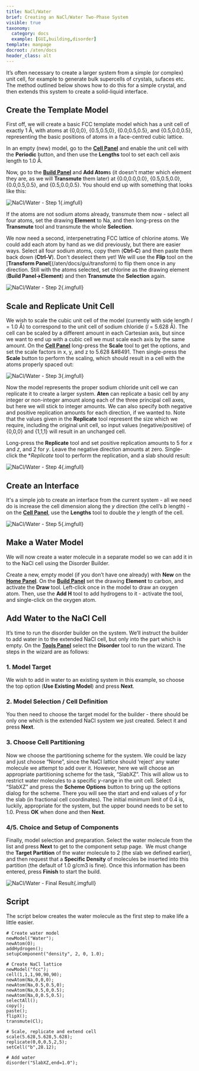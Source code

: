 ```yaml
---
title: NaCl/Water
brief: Creating an NaCl/Water Two-Phase System
visible: true
taxonomy:
  category: docs
  example: [GUI,building,disorder]
template: manpage
docroot: /aten/docs
header_class: alt
---
```


It’s often necessary to create a larger system from a simple (or complex) unit cell, for example to generate bulk supercells of crystals, sufaces etc.  The method outlined below shows how to do this for a simple crystal, and then extends this system to create a solid-liquid interface.

## Create the Template Model

First off, we will create a basic FCC template model which has a unit cell of exactly 1 Å, with atoms at {0,0,0}, {0.5,0.5,0}, {0.0,0.5,0.5}, and {0.5,0.0,0.5}, representing the basic positions of atoms in a face-centred cubic lattice.

In an empty (new) model, go to the [**Cell Panel**](/aten/docs/gui/cell) and enable the unit cell with the **Periodic** button, and then use the **Lengths** tool to set each cell axis length to 1.0 &#8491;.

Now, go to the [**Build Panel**](/aten/docs/gui/build) and **Add Atom**s (it doesn't matter which element they are, as we will **Transmute** them later) at {0.0,0.0,0.0}, {0.5,0.5,0.0}, {0.0,0.5,0.5}, and {0.5,0.0,0.5}. You should end up with something that looks like this:

![NaCl/Water - Step 1](nacl1.png){.imgfull}

If the atoms are not sodium atoms already, transmute them now - select all four atoms, set the drawing **Element** to Na, and then long-press on the **Transmute** tool and transmute the whole **Selection**.

We now need a second, interpenetrating FCC lattice of chlorine atoms. We could add each atom by hand as we did previously, but there are easier ways. Select all four sodium atoms, copy them (**Ctrl-C**) and then paste them back down (**Ctrl-V**). Don't deselect them yet! We will use the **Flip** tool on the [**Transform Panel**[(/aten/docs/gui/transform) to flip them once in any direction.  Still with the atoms selected, set chlorine as the drawing element (**Build Panel&#8594;Element**) and then **Transmute** the **Selection** again.

![NaCl/Water - Step 2](nacl2.png){.imgfull}

## Scale and Replicate Unit Cell

We wish to scale the cubic unit cell of the model (currently with side length _l_ = 1.0 Å) to correspond to the unit cell of sodium chloride (_l_ = 5.628 Å). The cell can be scaled by a different amount in each Cartesian axis, but since we want to end up with a cubic cell we must scale each axis by the same amount. On the [**Cell Panel**](/aten/docs/gui/cell) long-press the **Scale** tool to get the options, and set the scale factors in x, y, and z to 5.628 &#8491. Then single-press the **Scale** button to perform the scaling, which should result in a cell with the atoms properly spaced out:

![NaCl/Water - Step 3](nacl3.png){.imgfull}

Now the model represents the proper sodium chloride unit cell we can replicate it to create a larger system. **Aten** can replicate a basic cell by any integer or non-integer amount along each of the three principal cell axes, but here we will stick to integer amounts. We can also specify both negative and positive replication amounts for each direction, if we wanted to. Note that the values given in the **Replicate** tool represent the size which we require, including the original unit cell, so input values (negative/positive) of {0,0,0} and {1,1,1} will result in an unchanged cell.

Long-press the **Replicate** tool and set positive replication amounts to 5 for _x_ and _z_, and 2 for _y_. Leave the negative direction amounts at zero. Single-click the **Replicate* tool to perform the replication, and a slab should result:

![NaCl/Water - Step 4](nacl4.png){.imgfull}

## Create an Interface

It's a simple job to create an interface from the current system - all we need do is increase the cell dimension along the _y_ direction (the cell’s _b_ length) - on the [**Cell Panel**](/aten/docs/gui/cell), use the **Lengths** tool to double the _y_ length of the cell.

![NaCl/Water - Step 5](nacl5.png){.imgfull}

## Make a Water Model

We will now create a water molecule in a separate model so we can add it in to the NaCl cell using the Disorder Builder.

Create a new, empty model (if you don’t have one already) with **New** on the [**Home Panel**](/aten/docs/gui/home). On the [**Build Panel**](/aten/docs/gui/build) set the drawing **Element** to carbon, and activate the **Draw** tool. Left-click once in the model to draw an oxygen atom. Then, use the **Add H** tool to add hydrogens to it - activate the tool, and single-click on the oxygen atom.

## Add Water to the NaCl Cell

It’s time to run the disorder builder on the system. We’ll instruct the builder to add water in to the extended NaCl cell, but only into the part which is empty. On the [**Tools Panel**](/aten/docs/gui/tools) select the **Disorder** tool to run the wizard. The steps in the wizard are as follows:

### 1. Model Target

We wish to add in water to an existing system in this example, so choose the top option (**Use Existing Model**) and press **Next**.

### 2. Model Selection / Cell Definition

You then need to choose the target model for the builder - there should be only one which is the extended NaCl system we just created. Select it and press **Next**.

### 3. Choose Cell Partitioning

Now we choose the partitioning scheme for the system. We could be lazy and just choose “None”, since the NaCl lattice should ‘reject’ any water molecule we attempt to add over it. However, here we will choose an appropriate partitioning scheme for the task, “SlabXZ”. This will allow us to restrict water molecules to a specific _y_-range in the unit cell. Select “SlabXZ” and press the **Scheme Options** button to bring up the options dialog for the scheme. There you will see the start and end values of _y_ for the slab (in fractional cell coordinates). The initial minimum limit of 0.4 is, luckily, appropriate for the system, but the upper bound needs to be set to 1.0. Press **OK** when done and then **Next**.

### 4/5. Choice and Setup of Components

Finally, model selection and preparation. Select the water molecule from the list and press **Next** to get to the component setup page.  We must change the **Target Partition** of the water molecule to 2 (the slab we defined earlier), and then request that a **Specific Density** of molecules be inserted into this partition (the default of 1.0 g/cm3 is fine). Once this information has been entered, press **Finish** to start the build.

![NaCl/Water - Final Result](nacl6.png){.imgfull}

## Script

The script below creates the water molecule as the first step to make life a little easier.

```aten
# Create water model
newModel("Water");
newAtom(O);
addHydrogen();
setupComponent("density", 2, 0, 1.0);

# Create NaCl lattice
newModel("fcc");
cell(1,1,1,90,90,90);
newAtom(Na,0,0,0);
newAtom(Na,0.5,0.5,0);
newAtom(Na,0.5,0,0.5);
newAtom(Na,0,0.5,0.5);
selectAll();
copy();
paste();
flipX();
transmute(Cl);

# Scale, replicate and extend cell
scale(5.628,5.628,5.628);
replicate(0,0,0,5,2,5);
setCell("b",28.12);

# Add water
disorder("SlabXZ,end=1.0");
```

